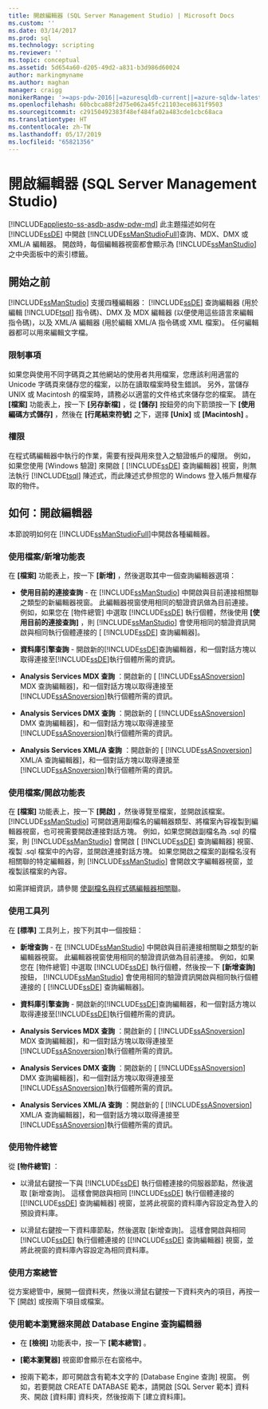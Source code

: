 ```yaml
---
title: 開啟編輯器 (SQL Server Management Studio) | Microsoft Docs
ms.custom: ''
ms.date: 03/14/2017
ms.prod: sql
ms.technology: scripting
ms.reviewer: ''
ms.topic: conceptual
ms.assetid: 5d654a60-d205-49d2-a831-b3d986d60024
author: markingmyname
ms.author: maghan
manager: craigg
monikerRange: '>=aps-pdw-2016||=azuresqldb-current||=azure-sqldw-latest||>=sql-server-2016||=sqlallproducts-allversions||>=sql-server-linux-2017||=azuresqldb-mi-current'
ms.openlocfilehash: 60bcbca88f2d75e062a45fc21103ece8631f9503
ms.sourcegitcommit: c29150492383f48ef484fa02a483cde1cbc68aca
ms.translationtype: HT
ms.contentlocale: zh-TW
ms.lasthandoff: 05/17/2019
ms.locfileid: "65821356"
---
```

# <a name="open-an-editor-sql-server-management-studio"></a>開啟編輯器 (SQL Server Management Studio)
[!INCLUDE[appliesto-ss-asdb-asdw-pdw-md](../../includes/appliesto-ss-asdb-asdw-pdw-md.md)]
  此主題描述如何在 [!INCLUDE[ssDE](../../includes/ssde-md.md)] 中開啟 [!INCLUDE[ssManStudioFull](../../includes/ssmanstudiofull-md.md)]查詢、MDX、DMX 或 XML/A 編輯器。 開啟時，每個編輯器視窗都會顯示為 [!INCLUDE[ssManStudio](../../includes/ssmanstudio-md.md)]之中央面板中的索引標籤。  
  
## <a name="before-you-begin"></a>開始之前  
 [!INCLUDE[ssManStudio](../../includes/ssmanstudio-md.md)] 支援四種編輯器： [!INCLUDE[ssDE](../../includes/ssde-md.md)] 查詢編輯器 (用於編輯 [!INCLUDE[tsql](../../includes/tsql-md.md)] 指令碼)、DMX 及 MDX 編輯器 (以便使用這些語言來編輯指令碼)，以及 XML/A 編輯器 (用於編輯 XML/A 指令碼或 XML 檔案)。 任何編輯器都可以用來編輯文字檔。  
  
### <a name="limitations-and-restrictions"></a>限制事項  
 如果您與使用不同字碼頁之其他網站的使用者共用檔案，您應該利用適當的 Unicode 字碼頁來儲存您的檔案，以防在讀取檔案時發生錯誤。 另外，當儲存 UNIX 或 Macintosh 的檔案時，請務必以適當的文件格式來儲存您的檔案。 請在 **[檔案]** 功能表上，按一下 **[另存新檔]** ，從 **[儲存]** 按鈕旁的向下箭頭按一下 **[使用編碼方式儲存]** ，然後在 **[行尾結束符號]** 之下，選擇 **[Unix]** 或 **[Macintosh]** 。  
  
### <a name="permissions"></a>權限  
 在程式碼編輯器中執行的作業，需要有授與用來登入之驗證帳戶的權限。 例如，如果您使用 [Windows 驗證] 來開啟 [ [!INCLUDE[ssDE](../../includes/ssde-md.md)] 查詢編輯器] 視窗，則無法執行 [!INCLUDE[tsql](../../includes/tsql-md.md)] 陳述式，而此陳述式參照您的 Windows 登入帳戶無權存取的物件。  
  
## <a name="how-to-open-editors"></a>如何：開啟編輯器  
 本節說明如何在 [!INCLUDE[ssManStudioFull](../../includes/ssmanstudiofull-md.md)]中開啟各種編輯器。  
  
### <a name="using-the-filenew-menu"></a>使用檔案/新增功能表  
 在 **[檔案]** 功能表上，按一下 **[新增]** ，然後選取其中一個查詢編輯器選項：  
  
-   **使用目前的連接查詢** - 在 [!INCLUDE[ssManStudio](../../includes/ssmanstudio-md.md)] 中開啟與目前連接相關聯之類型的新編輯器視窗。 此編輯器視窗使用相同的驗證資訊做為目前連接。 例如，如果您在 [物件總管] 中選取 [!INCLUDE[ssDE](../../includes/ssde-md.md)] 執行個體，然後使用 **[使用目前的連接查詢]** ，則 [!INCLUDE[ssManStudio](../../includes/ssmanstudio-md.md)] 會使用相同的驗證資訊開啟與相同執行個體連接的 [ [!INCLUDE[ssDE](../../includes/ssde-md.md)] 查詢編輯器]。  
  
-   **資料庫引擎查詢** - 開啟新的[!INCLUDE[ssDE](../../includes/ssde-md.md)]查詢編輯器，和一個對話方塊以取得連接至[!INCLUDE[ssDE](../../includes/ssde-md.md)]執行個體所需的資訊。  
  
-   **Analysis Services MDX 查詢** ：開啟新的 [ [!INCLUDE[ssASnoversion](../../includes/ssasnoversion-md.md)] MDX 查詢編輯器]，和一個對話方塊以取得連接至 [!INCLUDE[ssASnoversion](../../includes/ssasnoversion-md.md)]執行個體所需的資訊。  
  
-   **Analysis Services DMX 查詢** ：開啟新的 [ [!INCLUDE[ssASnoversion](../../includes/ssasnoversion-md.md)] DMX 查詢編輯器]，和一個對話方塊以取得連接至 [!INCLUDE[ssASnoversion](../../includes/ssasnoversion-md.md)]執行個體所需的資訊。  
  
-   **Analysis Services XML/A 查詢** ：開啟新的 [ [!INCLUDE[ssASnoversion](../../includes/ssasnoversion-md.md)] XML/A 查詢編輯器]，和一個對話方塊以取得連接至 [!INCLUDE[ssASnoversion](../../includes/ssasnoversion-md.md)]執行個體所需的資訊。  
  
### <a name="using-the-fileopen-menu"></a>使用檔案/開啟功能表  
 在 **[檔案]** 功能表上，按一下 **[開啟]** ，然後導覽至檔案，並開啟該檔案。 [!INCLUDE[ssManStudio](../../includes/ssmanstudio-md.md)] 可開啟適用副檔名的編輯器類型、將檔案內容複製到編輯器視窗，也可視需要開啟連接對話方塊。 例如，如果您開啟副檔名為 .sql 的檔案，則 [!INCLUDE[ssManStudio](../../includes/ssmanstudio-md.md)] 會開啟 [ [!INCLUDE[ssDE](../../includes/ssde-md.md)] 查詢編輯器] 視窗、複製 .sql 檔案中的內容，並開啟連接對話方塊。 如果您開啟之檔案的副檔名沒有相關聯的特定編輯器，則 [!INCLUDE[ssManStudio](../../includes/ssmanstudio-md.md)] 會開啟文字編輯器視窗，並複製該檔案的內容。  
  
 如需詳細資訊，請參閱 [使副檔名與程式碼編輯器相關聯](../../relational-databases/scripting/associate-file-extensions-to-a-code-editor.md)。  
  
### <a name="using-the-toolbar"></a>使用工具列  
 在 **[標準]** 工具列上，按下列其中一個按鈕：  
  
-   **新增查詢** - 在 [!INCLUDE[ssManStudio](../../includes/ssmanstudio-md.md)] 中開啟與目前連接相關聯之類型的新編輯器視窗。 此編輯器視窗使用相同的驗證資訊做為目前連接。 例如，如果您在 [物件總管] 中選取 [!INCLUDE[ssDE](../../includes/ssde-md.md)] 執行個體，然後按一下 **[新增查詢]** 按鈕， [!INCLUDE[ssManStudio](../../includes/ssmanstudio-md.md)] 會使用相同的驗證資訊開啟與相同執行個體連接的 [ [!INCLUDE[ssDE](../../includes/ssde-md.md)] 查詢編輯器]。  
  
-   **資料庫引擎查詢** - 開啟新的[!INCLUDE[ssDE](../../includes/ssde-md.md)]查詢編輯器，和一個對話方塊以取得連接至[!INCLUDE[ssDE](../../includes/ssde-md.md)]執行個體所需的資訊。  
  
-   **Analysis Services MDX 查詢** ：開啟新的 [ [!INCLUDE[ssASnoversion](../../includes/ssasnoversion-md.md)] MDX 查詢編輯器]，和一個對話方塊以取得連接至 [!INCLUDE[ssASnoversion](../../includes/ssasnoversion-md.md)]執行個體所需的資訊。  
  
-   **Analysis Services DMX 查詢** ：開啟新的 [ [!INCLUDE[ssASnoversion](../../includes/ssasnoversion-md.md)] DMX 查詢編輯器]，和一個對話方塊以取得連接至 [!INCLUDE[ssASnoversion](../../includes/ssasnoversion-md.md)]執行個體所需的資訊。  
  
-   **Analysis Services XML/A 查詢** ：開啟新的 [ [!INCLUDE[ssASnoversion](../../includes/ssasnoversion-md.md)] XML/A 查詢編輯器]，和一個對話方塊以取得連接至 [!INCLUDE[ssASnoversion](../../includes/ssasnoversion-md.md)]執行個體所需的資訊。  
  
### <a name="using-object-explorer"></a>使用物件總管  
 從 **[物件總管]** ：  
  
-   以滑鼠右鍵按一下與 [!INCLUDE[ssDE](../../includes/ssde-md.md)] 執行個體連接的伺服器節點，然後選取 [新增查詢]。 這樣會開啟與相同 [!INCLUDE[ssDE](../../includes/ssde-md.md)] 執行個體連接的 [[!INCLUDE[ssDE](../../includes/ssde-md.md)] 查詢編輯器] 視窗，並將此視窗的資料庫內容設定為登入的預設資料庫。  
  
-   以滑鼠右鍵按一下資料庫節點，然後選取 [新增查詢]。 這樣會開啟與相同 [!INCLUDE[ssDE](../../includes/ssde-md.md)] 執行個體連接的 [[!INCLUDE[ssDE](../../includes/ssde-md.md)] 查詢編輯器] 視窗，並將此視窗的資料庫內容設定為相同資料庫。  
  
### <a name="using-solution-explorer"></a>使用方案總管  
 從方案總管中，展開一個資料夾，然後以滑鼠右鍵按一下資料夾內的項目，再按一下 [開啟] 或按兩下項目或檔案。  
  
### <a name="using-template-browser-to-open-the-database-engine-query-editor"></a>使用範本瀏覽器來開啟 Database Engine 查詢編輯器  
  
-   在 **[檢視]** 功能表中，按一下 **[範本總管]** 。  
  
-   **[範本瀏覽器]** 視窗即會顯示在右窗格中。  
  
-   按兩下範本，即可開啟含有範本文字的 [Database Engine 查詢] 視窗。 例如，若要開啟 CREATE DATABASE 範本，請開啟 [SQL Server 範本] 資料夾、開啟 [資料庫] 資料夾，然後按兩下 [建立資料庫]。  
  
  
